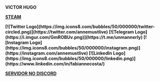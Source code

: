 <b> VICTOR HUGO <b>
<p><a href="https://steamcommunity.com/id/HugoFUNNY/">STEAM</a></p>
[![Twitter Logo](https://img.icons8.com/bubbles/50/000000/twitter-circled.png)](https://twitter.com/annemustlive)
[![Telegram Logo](https://i.imgur.com/GmROBUv.png)](https://t.me/unmannerly)
[![Instagram Logo](https://img.icons8.com/bubbles/50/000000/instagram.png)](https://instagram.com/annemustlive)
[![LinkedIn Logo](https://img.icons8.com/bubbles/50/000000/linkedin.png)](https://www.linkedin.com/in/fabiannecosta/)
  <p><a href="https://discord.gg/E8FFT9XM">SERVIDOR NO DISCORD</a></p>


